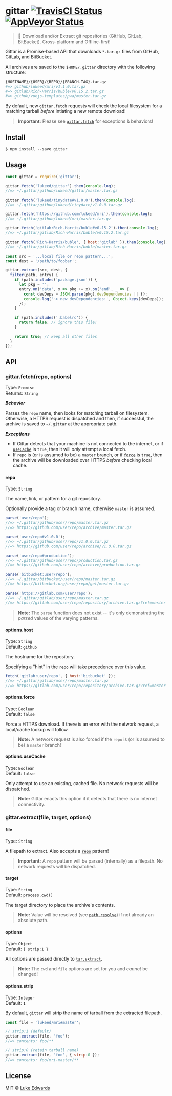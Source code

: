 # gittar [![TravisCI Status](https://travis-ci.org/lukeed/gittar.svg?branch=master)](https://travis-ci.org/lukeed/gittar) [![AppVeyor Status](https://ci.appveyor.com/api/projects/status/4xj1vr9pyieaoibf?svg=true)](https://ci.appveyor.com/project/lukeed/gittar)

> :guitar: Download and/or Extract git repositories (GitHub, GitLab, BitBucket). Cross-platform and Offline-first!

Gittar is a Promise-based API that downloads `*.tar.gz` files from GitHub, GitLab, and BitBucket.

All archives are saved to the `$HOME/.gittar` directory with the following structure:

```sh
{HOSTNAME}/{USER}/{REPO}/{BRANCH-TAG}.tar.gz
#=> github/lukeed/mri/v1.1.0.tar.gz
#=> gitlab/Rich-Harris/buble/v0.15.2.tar.gz
#=> github/vuejs-templates/pwa/master.tar.gz
```

By default, new `gittar.fetch` requests will check the local filesystem for a matching tarball _before_ intiating a new remote download!

> **Important:** Please see [`gittar.fetch`](#gittarfetchrepo-options) for exceptions & behaviors!


## Install

```
$ npm install --save gittar
```


## Usage

```js
const gittar = require('gittar');

gittar.fetch('lukeed/gittar').then(console.log);
//=> ~/.gittar/github/lukeed/gittar/master.tar.gz

gittar.fetch('lukeed/tinydate#v1.0.0').then(console.log);
//=> ~/.gittar/github/lukeed/tinydate/v1.0.0.tar.gz

gittar.fetch('https://github.com/lukeed/mri').then(console.log);
//=> ~/.gittar/github/lukeed/mri/master.tar.gz

gittar.fetch('gitlab:Rich-Harris/buble#v0.15.2').then(console.log);
//=> ~/.gittar/gitlab/Rich-Harris/buble/v0.15.2.tar.gz

gittar.fetch('Rich-Harris/buble', { host:'gitlab' }).then(console.log);
//=> ~/.gittar/gitlab/Rich-Harris/buble/master.tar.gz

const src = '...local file or repo pattern...';
const dest = '/path/to/foobar';

gittar.extract(src, dest, {
  filter(path, entry) {
    if (path.includes('package.json')) {
      let pkg = '';
      entry.on('data', x => pkg += x).on('end', _ => {
        const devDeps = JSON.parse(pkg).devDependencies || {};
        console.log('~> new devDependencies:', Object.keys(devDeps));
      });
    }

    if (path.includes('.babelrc')) {
      return false; // ignore this file!
    }

    return true; // keep all other files
  }
});
```


## API

### gittar.fetch(repo, options)

Type: `Promise`<br>
Returns: `String`

***Behavior***

Parses the `repo` name, then looks for matching tarball on filesystem. Otherwise, a HTTPS request is dispatched and then, if successful, the archive is saved to `~/.gittar` at the appropriate path.

***Exceptions***

- If Gittar detects that your machine is not connected to the internet, or if [`useCache`](#optionsusecache) is `true`, then it will _only_ attempt a local fetch.
- If `repo` is (or is assumed to be) a `master` branch, or if [`force`](#optionsforce) is `true`, then the archive will be downloaded over HTTPS _before_ checking local cache.

#### repo
Type: `String`

The name, link, or pattern for a git repository.

Optionally provide a tag or branch name, otherwise `master` is assumed.

```js
parse('user/repo');
//=> ~/.gittar/github/user/repo/master.tar.gz
//=> https://github.com/user/repo/archive/master.tar.gz

parse('user/repo#v1.0.0');
//=> ~/.gittar/github/user/repo/v1.0.0.tar.gz
//=> https://github.com/user/repo/archive/v1.0.0.tar.gz

parse('user/repo#production');
//=> ~/.gittar/github/user/repo/production.tar.gz
//=> https://github.com/user/repo/archive/production.tar.gz

parse('bitbucket:user/repo');
//=> ~/.gittar/bitbucket/user/repo/master.tar.gz
//=> https://bitbucket.org/user/repo/get/master.tar.gz

parse('https://gitlab.com/user/repo');
//=> ~/.gittar/gitlab/user/repo/master.tar.gz
//=> https://gitlab.com/user/repo/repository/archive.tar.gz?ref=master
```

> **Note:** The `parse` function does not exist -- it's only demonstrating the _parsed_ values of the varying patterns.

#### options.host
Type: `String`<br>
Default: `github`

The hostname for the repository.

Specifying a "hint" in the [`repo`](#repo) will take precedence over this value.

```js
fetch('gitlab:user/repo', { host:'bitbucket' });
//=> ~/.gittar/gitlab/user/repo/master.tar.gz
//=> https://gitlab.com/user/repo/repository/archive.tar.gz?ref=master
```

#### options.force
Type: `Boolean`<br>
Default: `false`

Force a HTTPS download. If there is an error with the network request, a local/cache lookup will follow.

> **Note:** A network request is also forced if the `repo` is (or is assumed to be) a `master` branch!

#### options.useCache
Type: `Boolean`<br>
Default: `false`

Only attempt to use an existing, cached file. No network requests will be dispatched.

> **Note:** Gittar enacts this option if it detects that there is no internet connectivity.


### gittar.extract(file, target, options)

#### file
Type: `String`

A filepath to extract. Also accepts a [`repo`](#repo) pattern!

> **Important:** A `repo` pattern will be parsed (internally) as a filepath. No network requests will be dispatched.

#### target
Type: `String`<br>
Default: `process.cwd()`

The target directory to place the archive's contents.

> **Note:** Value will be resolved (see [`path.resolve`](https://nodejs.org/api/path.html#path_path_resolve_paths)) if not already an absolute path.

#### options
Type: `Object`<br>
Default: `{ strip:1 }`

All options are passed directly to [`tar.extract`](https://github.com/npm/node-tar#tarxoptions-filelist-callback-alias-tarextract).

> **Note:** The `cwd` and `file` options are set for you and _cannot_ be changed!

#### options.strip
Type: `Integer`<br>
Default: `1`

By default, `gittar` will strip the name of tarball from the extracted filepath.

```js
const file = 'lukeed/mri#master';

// strip:1 (default)
gittar.extract(file, 'foo');
//=> contents: foo/**

// strip:0 (retain tarball name)
gittar.extract(file, 'foo', { strip:0 });
//=> contents: foo/mri-master/**
```


## License

MIT © [Luke Edwards](https://lukeed.com)
